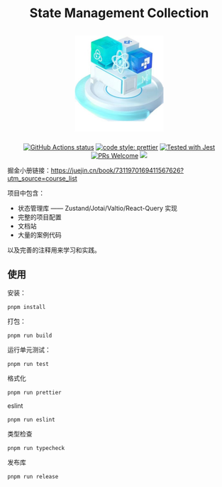 <div align="center">
  <h1 align="center">
    State Management Collection
    <br />
    <br />
    <a href="https://juejin.cn/book/7311970169411567626?utm_source=course_list">
      <img src="./website/static/img/juejin.jpg" alt="State Management Collection" width="200">
    </a>
  </h1>
</div>

<p align="center">
  <a href="https://github.com/q-u-n/state-management-collection/actions/workflows/test.yml"><img src="https://github.com/q-u-n/state-management-collection/actions/workflows/test.yml/badge.svg" alt="GitHub Actions status"></a>
  <a href= "https://github.com/prettier/prettier"><img alt="code style: prettier" src="https://img.shields.io/badge/code_style-prettier-ff69b4.svg"></a>
  <a href="https://github.com/facebook/jest"><img src="https://img.shields.io/badge/tested_with-jest-99424f.svg" alt="Tested with Jest"></a>
  <a href="CONTRIBUTING.md#pull-requests"><img src="https://img.shields.io/badge/PRs-welcome-brightgreen.svg" alt="PRs Welcome"></a>
  <a href="#license"><img src="https://img.shields.io/github/license/sourcerer-io/hall-of-fame.svg?colorB=ff0000"></a>
</p>

掘金小册链接：https://juejin.cn/book/7311970169411567626?utm_source=course_list

项目中包含：

- 状态管理库 —— Zustand/Jotai/Valtio/React-Query 实现
- 完整的项目配置
- 文档站
- 大量的案例代码

以及完善的注释用来学习和实践。

## 使用

安装：

```
pnpm install
```

打包：

```
pnpm run build
```

运行单元测试：

```
pnpm run test
```

格式化

```
pnpm run prettier
```

eslint

```
pnpm run eslint
```

类型检查

```
pnpm run typecheck
```

发布库

```
pnpm run release
```
